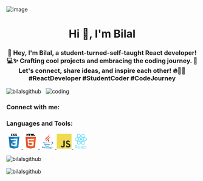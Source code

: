 ![image](https://github.com/bilalsGitHub/bilalsgithub/assets/99120420/46583832-6376-446a-8e25-2c7a25646505)<h1 align="center">Hi 👋, I'm Bilal</h1>
<h3 align="center">👋 Hey, I'm Bilal, a student-turned-self-taught React developer! 💻✨ Crafting cool projects and embracing the coding journey. 🚀 Let's connect, share ideas, and inspire each other! 🔥👨‍💻 #ReactDeveloper #StudentCoder #CodeJourney</h3>

<img align="right" alt="coding" width="400" src="https://static.wixstatic.com/media/bbe642_62414e50bef34ce28db1afabf55f17ec~mv2.gif">
  
<p align="left"> <img src="https://komarev.com/ghpvc/?username=bilalsgithub&label=Profile%20views&color=0e75b6&style=flat" alt="bilalsgithub" /> </p>

<h3 align="left">Connect with me:</h3>
<p align="left">
</p>

<h3 align="left">Languages and Tools:</h3>
<p align="left"> <a href="https://www.w3schools.com/css/" target="_blank" rel="noreferrer"> <img src="https://raw.githubusercontent.com/devicons/devicon/master/icons/css3/css3-original-wordmark.svg" alt="css3" width="40" height="40"/> </a> <a href="https://www.w3.org/html/" target="_blank" rel="noreferrer"> <img src="https://raw.githubusercontent.com/devicons/devicon/master/icons/html5/html5-original-wordmark.svg" alt="html5" width="40" height="40"/> </a> <a href="https://www.java.com" target="_blank" rel="noreferrer"> <img src="https://raw.githubusercontent.com/devicons/devicon/master/icons/java/java-original.svg" alt="java" width="40" height="40"/> </a> <a href="https://developer.mozilla.org/en-US/docs/Web/JavaScript" target="_blank" rel="noreferrer"> <img src="https://raw.githubusercontent.com/devicons/devicon/master/icons/javascript/javascript-original.svg" alt="javascript" width="40" height="40"/> </a> <a href="https://reactjs.org/" target="_blank" rel="noreferrer"> <img src="https://raw.githubusercontent.com/devicons/devicon/master/icons/react/react-original-wordmark.svg" alt="react" width="40" height="40"/> </a> </p>

<p><img align="center" src="https://github-readme-stats.vercel.app/api/top-langs?username=bilalsgithub&show_icons=true&locale=en&layout=compact" alt="bilalsgithub" /></p>

<p><img align="center" src="https://github-readme-streak-stats.herokuapp.com/?user=bilalsgithub&" alt="bilalsgithub" /></p>

